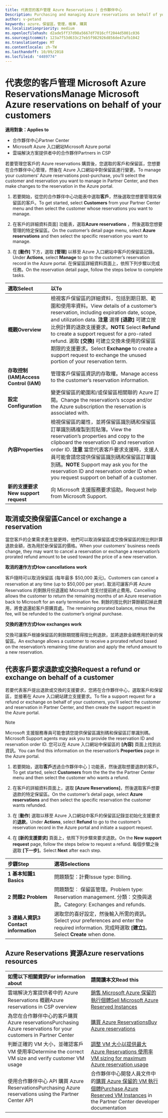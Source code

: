 ```yaml
---
title: 代表您的客戶管理 Azure Reservations | 合作夥伴中心
Description: Purchasing and managing Azure reservations on behalf of your customers.
author: v-petand
keywords: azure，保留區，管理，帳單，購買
ms.localizationpriority: medium
ms.openlocfilehash: d2ade5ff37d98a5667df7016cff2044d5001c036
ms.sourcegitcommit: 123a7f53d633c27eb5f982926d856de47afb1042
ms.translationtype: MT
ms.contentlocale: zh-TW
ms.lasthandoff: 10/09/2018
ms.locfileid: "4489774"
---
```

# <a name="manage-microsoft-azure-reservations-on-behalf-of-your-customers"></a><span data-ttu-id="81051-103">代表您的客戶管理 Microsoft Azure Reservations</span><span class="sxs-lookup"><span data-stu-id="81051-103">Manage Microsoft Azure reservations on behalf of your customers</span></span>

**<span data-ttu-id="81051-104">適用對象：</span><span class="sxs-lookup"><span data-stu-id="81051-104">Applies to</span></span>**

-  <span data-ttu-id="81051-105">合作夥伴中心</span><span class="sxs-lookup"><span data-stu-id="81051-105">Partner Center</span></span>
-  <span data-ttu-id="81051-106">Microsoft Azure 入口網站</span><span class="sxs-lookup"><span data-stu-id="81051-106">Microsoft Azure portal</span></span>
-  <span data-ttu-id="81051-107">雲端解決方案提供者中的合作夥伴</span><span class="sxs-lookup"><span data-stu-id="81051-107">Partners in CSP</span></span>

<span data-ttu-id="81051-108">若要管理您客戶的 Azure reservations 購買後，您選取的客戶和保留區，您想要在合作夥伴中心管理，然後在 Azure 入口網站中對保留區進行變更。</span><span class="sxs-lookup"><span data-stu-id="81051-108">To manage your customers’ Azure reservations post-purchase, you’ll select the customer and reservation you want to manage in Partner Center, and then make changes to the reservation in the Azure portal.</span></span> 

1. <span data-ttu-id="81051-109">若要開始，從您的合作夥伴中心功能表中選取**客戶**，然後選取您想要管理其保留區的客戶。</span><span class="sxs-lookup"><span data-stu-id="81051-109">To get started, select **Customers** from your Partner Center menu and then select the customer whose reservations you want to manage.</span></span> 

2. <span data-ttu-id="81051-110">在客戶的詳細資料頁面] 功能表，選取**Azure reservations** ，然後選取您想要管理的特定保留區。</span><span class="sxs-lookup"><span data-stu-id="81051-110">On the customer’s detail page menu, select **Azure reservations** and then select the specific reservation you want to manage.</span></span>  

3. <span data-ttu-id="81051-111">在 **\[動作\]** 下方，選取 **\[管理\]** 以移至 Azure 入口網站中客戶的保留區記錄。</span><span class="sxs-lookup"><span data-stu-id="81051-111">Under **Actions**, select **Manage** to go to the customer’s reservation record in the Azure portal.</span></span> <span data-ttu-id="81051-112">在保留區詳細資料頁面上，依照下列步驟以完成任務。</span><span class="sxs-lookup"><span data-stu-id="81051-112">On the reservation detail page, follow the steps below to complete tasks.</span></span>  

| **<span data-ttu-id="81051-113">選取</span><span class="sxs-lookup"><span data-stu-id="81051-113">Select</span></span>**   | **<span data-ttu-id="81051-114">以</span><span class="sxs-lookup"><span data-stu-id="81051-114">To</span></span>**    |
|:-----------------------------|:-----------------|
| **<span data-ttu-id="81051-115">概觀</span><span class="sxs-lookup"><span data-stu-id="81051-115">Overview</span></span>**   | <span data-ttu-id="81051-116">檢視客戶保留區的詳細資料，包括到期日期、範圍和使用率資料。</span><span class="sxs-lookup"><span data-stu-id="81051-116">View details of a customer’s reservation, including expiration date, scope, and utilization data.</span></span> <span data-ttu-id="81051-117">**注意** 選擇 **\[退款\]** 可建立按比例計算的退款支援要求。</span><span class="sxs-lookup"><span data-stu-id="81051-117">**NOTE** Select **Refund** to create a support request for a pro-rated refund.</span></span> <span data-ttu-id="81051-118">選取 **\[交換\]** 可建立交換未使用的保留區期限的支援要求。</span><span class="sxs-lookup"><span data-stu-id="81051-118">Select **Exchange** to create a support request to exchange the unused portion of your reservation term.</span></span>  
| **<span data-ttu-id="81051-119">存取控制 (IAM)</span><span class="sxs-lookup"><span data-stu-id="81051-119">Access Control (IAM)</span></span>**   | <span data-ttu-id="81051-120">管理客戶保留區資訊的存取權。</span><span class="sxs-lookup"><span data-stu-id="81051-120">Manage access to the customer’s reservation information.</span></span>|
| **<span data-ttu-id="81051-121">設定</span><span class="sxs-lookup"><span data-stu-id="81051-121">Configuration</span></span>**   | <span data-ttu-id="81051-122">變更保留區的範圍和/或保留區相關聯的 Azure 訂閱。</span><span class="sxs-lookup"><span data-stu-id="81051-122">Change the reservation’s scope and/or the Azure subscription the reservation is associated with.</span></span>    |
| **<span data-ttu-id="81051-123">內容</span><span class="sxs-lookup"><span data-stu-id="81051-123">Properties</span></span>**   | <span data-ttu-id="81051-124">檢視保留區的屬性，並將保留區識別碼和保留區訂單識別碼複製到剪貼簿。</span><span class="sxs-lookup"><span data-stu-id="81051-124">View the reservation’s properties and copy to the clipboard the reservation ID and reservation order ID.</span></span> <span data-ttu-id="81051-125">**注意** 當您代表客戶要求支援時，支援人員可能會請您提供保留區識別碼和保留區訂單識別碼。</span><span class="sxs-lookup"><span data-stu-id="81051-125">**NOTE** Support may ask you for the reservation ID and reservation order ID when you request support on behalf of a customer.</span></span>    |
| **<span data-ttu-id="81051-126">新的支援要求</span><span class="sxs-lookup"><span data-stu-id="81051-126">New support request</span></span>**    | <span data-ttu-id="81051-127">向 Microsoft 支援服務要求協助。</span><span class="sxs-lookup"><span data-stu-id="81051-127">Request help from Microsoft Support.</span></span>   |
 
## <a name="cancel-or-exchange-a-reservation"></a><span data-ttu-id="81051-128">取消或交換保留區</span><span class="sxs-lookup"><span data-stu-id="81051-128">Cancel or exchange a reservation</span></span> 
<span data-ttu-id="81051-129">當您客戶的企業需求產生變更時，他們可以取消保留區或交換保留區的按比例計算退款金額，改為用於新保留區的價格。</span><span class="sxs-lookup"><span data-stu-id="81051-129">When your customers’ business needs change, they may want to cancel a reservation or exchange a reservation’s prorated refund amount to be used toward the price of a new reservation.</span></span> 

**<span data-ttu-id="81051-130">取消的運作方式</span><span class="sxs-lookup"><span data-stu-id="81051-130">How cancellations work</span></span>**

<span data-ttu-id="81051-131">客戶隨時可以取消保留區 (每年最多 $50,000 美元)。</span><span class="sxs-lookup"><span data-stu-id="81051-131">Customers can cancel a reservation at any time (up to $50,000 per year).</span></span> <span data-ttu-id="81051-132">取消可讓客戶將 Azure Reservations 的剩餘月份退還給 Microsoft 並支付提前終止費用。</span><span class="sxs-lookup"><span data-stu-id="81051-132">Cancelling allows the customer to return the remaining months of an Azure reservation back to Microsoft for an early termination fee.</span></span> <span data-ttu-id="81051-133">剩餘的按比例計算餘額扣掉此費用，將會退還給客戶原購買處。</span><span class="sxs-lookup"><span data-stu-id="81051-133">The remaining prorated balance, minus the fee, will be refunded to the customer’s original purchase.</span></span> 

**<span data-ttu-id="81051-134">交換的運作方式</span><span class="sxs-lookup"><span data-stu-id="81051-134">How exchanges work</span></span>** 

<span data-ttu-id="81051-135">交換可讓客戶根據保留區的剩餘期間獲得按比例退款，並將退款金額應用於新的保留區。</span><span class="sxs-lookup"><span data-stu-id="81051-135">An exchange allows a customer to receive a prorated refund based on the reservation’s remaining time duration and apply the refund amount to a new reservation.</span></span>   

## <a name="request-a-refund-or-exchange-on-behalf-of-a-customer"></a><span data-ttu-id="81051-136">代表客戶要求退款或交換</span><span class="sxs-lookup"><span data-stu-id="81051-136">Request a refund or exchange on behalf of a customer</span></span> 

<span data-ttu-id="81051-137">若要代表客戶提出退款或交換的支援要求，您將在合作夥伴中心，選取客戶和保留區，並接著在 Azure 入口網站建立支援要求。</span><span class="sxs-lookup"><span data-stu-id="81051-137">To file a support request for a refund or exchange on behalf of your customers, you’ll select the customer and reservation in Partner Center, and then create the support request in the Azure portal.</span></span> 

>[!NOTE]
><span data-ttu-id="81051-138">Microsoft 支援服務專員可能會請您提供保留區識別碼和保留區訂單識別碼。</span><span class="sxs-lookup"><span data-stu-id="81051-138">Microsoft Support agents may ask you to provide the reservation ID and reservation order ID.</span></span> <span data-ttu-id="81051-139">您可以在 Azure 入口網站中保留區的 **\[內容\]** 頁面上找到此資訊。</span><span class="sxs-lookup"><span data-stu-id="81051-139">You can find this information on the reservation’s **Properties** page in the Azure portal.</span></span> 

1. <span data-ttu-id="81051-140">若要開始，選取**客戶**透過合作夥伴中心 \] 功能表，然後選取想要退款的客戶。</span><span class="sxs-lookup"><span data-stu-id="81051-140">To get started, select **Customers** from the the the the Partner Center menu and then select the customer who wants a refund.</span></span> 

2. <span data-ttu-id="81051-141">在客戶的詳細資料頁面上，選取 **\[Azure Reservations\]**，然後選取客戶想要退款的特定保留區。</span><span class="sxs-lookup"><span data-stu-id="81051-141">On the customer’s detail page, select **Azure reservations** and then select the specific reservation the customer wants refunded.</span></span>  

3. <span data-ttu-id="81051-142">在 [**動作**] 選取以移至 Azure 入口網站中客戶的保留區記錄並初始化支援要求的**退款**。</span><span class="sxs-lookup"><span data-stu-id="81051-142">Under **Actions**, select **Refund** to go to the customer’s reservation record in the Azure portal and initiate a support request.</span></span>  

4. <span data-ttu-id="81051-143">在 **\[新的支援要求\]** 頁面上，依照下列步驟來要求退款。</span><span class="sxs-lookup"><span data-stu-id="81051-143">On the **New support request** page, follow the steps below to request a refund.</span></span> <span data-ttu-id="81051-144">每個步驟之後選取 **\[下一步\]**。</span><span class="sxs-lookup"><span data-stu-id="81051-144">Select **Next** after each step.</span></span> 

|**<span data-ttu-id="81051-145">步驟</span><span class="sxs-lookup"><span data-stu-id="81051-145">Step</span></span>**   |**<span data-ttu-id="81051-146">選項</span><span class="sxs-lookup"><span data-stu-id="81051-146">Selections</span></span>**    |
|:-----------------------------|:-----------------|
|**<span data-ttu-id="81051-147">1 基本知識</span><span class="sxs-lookup"><span data-stu-id="81051-147">1 Basics</span></span>**   |<span data-ttu-id="81051-148">問題類型：計費</span><span class="sxs-lookup"><span data-stu-id="81051-148">Issue type: Billing.</span></span>  |
|**<span data-ttu-id="81051-149">2 問題</span><span class="sxs-lookup"><span data-stu-id="81051-149">2 Problem</span></span>**   |<span data-ttu-id="81051-150">問題類型︰ 保留區管理。</span><span class="sxs-lookup"><span data-stu-id="81051-150">Problem type: Reservation management.</span></span> <span data-ttu-id="81051-151">分類：交換與退款。</span><span class="sxs-lookup"><span data-stu-id="81051-151">Category: Exchanges and refunds.</span></span> |
|**<span data-ttu-id="81051-152">3 連絡人資訊</span><span class="sxs-lookup"><span data-stu-id="81051-152">3 Contact information</span></span>**   |<span data-ttu-id="81051-153">選取您的喜好設定，然後輸入所需的資訊。</span><span class="sxs-lookup"><span data-stu-id="81051-153">Select your preferences and enter the required information.</span></span> <span data-ttu-id="81051-154">完成時選取 **\[建立\]**。</span><span class="sxs-lookup"><span data-stu-id="81051-154">Select **Create** when done.</span></span>   |

## <a name="azure-reservations-resources"></a><span data-ttu-id="81051-155">Azure Reservations 資源</span><span class="sxs-lookup"><span data-stu-id="81051-155">Azure reservations resources</span></span>
|**<span data-ttu-id="81051-156">如需以下相關資訊</span><span class="sxs-lookup"><span data-stu-id="81051-156">For information about</span></span>**   |**<span data-ttu-id="81051-157">請閱讀本文</span><span class="sxs-lookup"><span data-stu-id="81051-157">Read this</span></span>**    |
|:-----------------------------|:-----------------|
|<span data-ttu-id="81051-158">雲端解決方案提供者中的 Azure Reservations 概觀</span><span class="sxs-lookup"><span data-stu-id="81051-158">Azure reservations in CSP overview</span></span>  | [<span data-ttu-id="81051-159">銷售 Microsoft Azure 保留的執行個體</span><span class="sxs-lookup"><span data-stu-id="81051-159">Sell Microsoft Azure Reserved Instances</span></span>](azure-reservations.md) |
|<span data-ttu-id="81051-160">為您在合作夥伴中心的客戶購買 Azure reservations</span><span class="sxs-lookup"><span data-stu-id="81051-160">Purchasing Azure reservations for your customers in Partner Center</span></span>   |[<span data-ttu-id="81051-161">購買 Azure Reservations</span><span class="sxs-lookup"><span data-stu-id="81051-161">Buy Azure reservations</span></span>](azure-reservations-buying.md) |
|<span data-ttu-id="81051-162">判斷正確的 VM 大小，並確認客戶 VM 使用率</span><span class="sxs-lookup"><span data-stu-id="81051-162">Determine the correct VM size and verify customer VM usage</span></span>   |[<span data-ttu-id="81051-163">調整 VM 大小以提供最大 Azure Reservations 使用率</span><span class="sxs-lookup"><span data-stu-id="81051-163">VM sizing for maximum Azure reservation usage</span></span>](azure-usage.md)   |
|<span data-ttu-id="81051-164">使用合作夥伴中心 API 購買 Azure Reservations</span><span class="sxs-lookup"><span data-stu-id="81051-164">Purchasing Azure reservations using the Partner Center API</span></span> | <span data-ttu-id="81051-165">合作夥伴中心開發人員文件中的[購買 Azure 保留的 VM 執行個體](https://docs.microsoft.com/partner-center/develop/purchase-azure-reservations)</span><span class="sxs-lookup"><span data-stu-id="81051-165">[Purchase Azure Reserved VM Instances](https://docs.microsoft.com/partner-center/develop/purchase-azure-reservations) in the Partner Center developer documentation</span></span>

